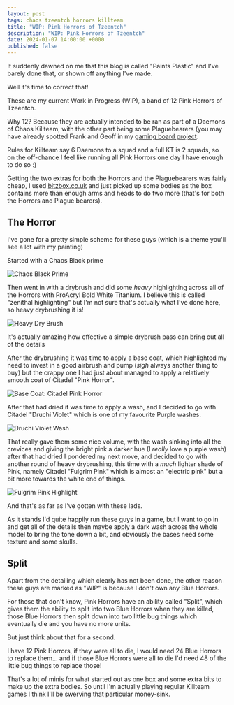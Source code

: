 ```yaml
---
layout: post
tags: chaos tzeentch horrors killteam
title: "WIP: Pink Horrors of Tzeentch"
description: "WIP: Pink Horrors of Tzeentch"
date: 2024-01-07 14:00:00 +0000
published: false
---
```


It suddenly dawned on me that this blog is called "Paints Plastic" and I've barely done that, or shown off anything I've made. 

Well it's time to correct that!

These are my current Work in Progress (WIP), a band of 12 Pink Horrors of Tzeentch.

Why 12? Because they are actually intended to be ran as part of a Daemons of Chaos Killteam, with the other part being some Plaguebearers (you may have already spotted Frank and Geoff in my [gaming board project](https://paintsplastic.com/gaming-board-part-1).

Rules for Killteam say 6 Daemons to a squad and a full KT is 2 squads, so on the off-chance I feel like running all Pink Horrors one day I have enough to do so :)

Getting the two extras for both the Horrors and the Plaguebearers was fairly cheap, I used [bitzbox.co.uk](https://bitzbox.co.uk) and just picked up some bodies as the box contains more than enough arms and heads to do two more (that's for both the Horrors and Plague bearers).

## The Horror

I've gone for a pretty simple scheme for these guys (which is a theme you'll see a lot with my painting)

Started with a Chaos Black prime

![Chaos Black Prime]()

Then went in with a drybrush and did some *heavy* highlighting across all of the Horrors with ProAcryl Bold White Titanium. I believe this is called "zenithal highlighting" but I'm not sure that's actually what I've done here, so heavy drybrushing it is!

![Heavy Dry Brush]()

It's actually amazing how effective a simple drybrush pass can bring out all of the details

After the drybrushing it was time to apply a base coat, which highlighted my need to invest in a good airbrush and pump (*sigh* always another thing to buy) but the crappy one I had just about managed to apply a relatively smooth coat of Citadel "Pink Horror".

![Base Coat: Citadel Pink Horror]()

After that had dried it was time to apply a wash, and I decided to go with Citadel "Druchi Violet" which is one of my favourite Purple washes.

![Druchi Violet Wash]()

That really gave them some nice volume, with the wash sinking into all the crevices and giving the bright pink a darker hue (I *really* love a purple wash) after that had dried I pondered my next move, and decided to go with another round of heavy drybrushing, this time with a *much* lighter shade of Pink, namely Citadel "Fulgrim Pink" which is almost an "electric pink" but a bit more towards the white end of things.

![Fulgrim Pink Highlight]()

And that's as far as I've gotten with these lads.

As it stands I'd quite happily run these guys in a game, but I want to go in and get all of the details then maybe apply a dark wash across the whole model to bring the tone down a bit, and obviously the bases need some texture and some skulls.

## Split

Apart from the detailing which clearly has not been done, the other reason these guys are marked as "WIP" is because I don't own any Blue Horrors.

For those that don't know, Pink Horrors have an ability called "Split", which gives them the ability to split into two Blue Horrors when they are killed, those Blue Horrors then split down into two little bug things which eventually die and you have no more units.

But just think about that for a second.

I have 12 Pink Horrors, if they were all to die, I would need 24 Blue Horrors to replace them... and if those Blue Horrors were all to die I'd need 48 of the little bug things to replace those!

That's a lot of minis for what started out as one box and some extra bits to make up the extra bodies. So until I'm actually playing regular Killteam games I think I'll be swerving that particular money-sink.